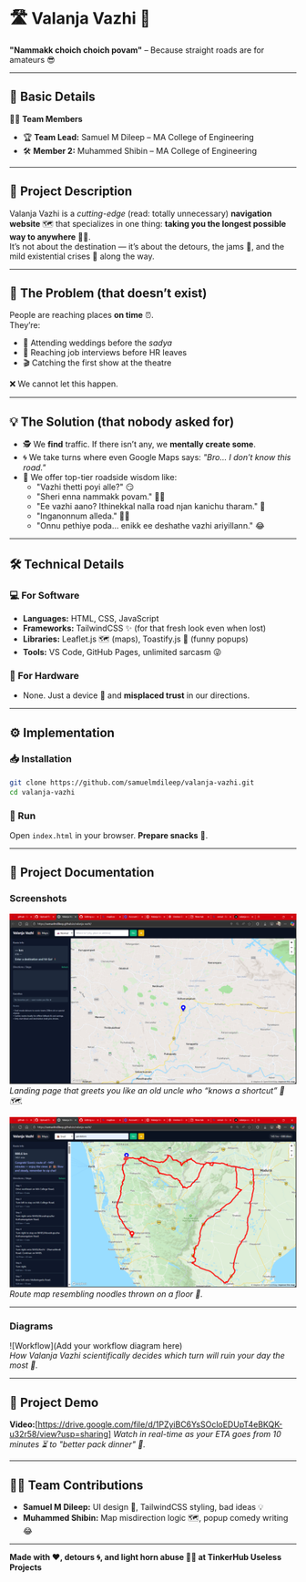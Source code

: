 # 🛣️ Valanja Vazhi 🎯  
**"Nammakk choich choich povam"** – Because straight roads are for amateurs 😎  

---

## 📌 Basic Details  

👨‍💻 **Team Members**  
- 🏆 **Team Lead:** Samuel M Dileep – MA College of Engineering  
- 🛠 **Member 2:** Muhammed Shibin – MA College of Engineering  

---

## 📝 Project Description  
Valanja Vazhi is a *cutting-edge* (read: totally unnecessary) **navigation website** 🗺️ that specializes in one thing: **taking you the longest possible way to anywhere** 🚗💨.  
It’s not about the destination — it’s about the detours, the jams 🚦, and the mild existential crises 🤯 along the way.  

---

## 🤦 The Problem (that doesn’t exist)  
People are reaching places **on time** ⏰.  
They’re:  
- 🍛 Attending weddings before the *sadya*  
- 💼 Reaching job interviews before HR leaves  
- 🎬 Catching the first show at the theatre  

❌ We cannot let this happen.  

---

## 💡 The Solution (that nobody asked for)  
- 🕵️ We **find** traffic. If there isn’t any, we **mentally create some**.  
- 🌀 We take turns where even Google Maps says: *"Bro… I don’t know this road."*  
- 💬 We offer top-tier roadside wisdom like:  
  - "Vazhi thetti poyi alle?" 😏  
  - "Sheri enna nammakk povam." 🤷‍♂️  
  - "Ee vazhi aano? Ithinekkal nalla road njan kanichu tharam." 🚧  
  - "Inganonnum alleda." 🙅‍♂️  
  - "Onnu pethiye poda… enikk ee deshathe vazhi ariyillann." 😂  

---

## 🛠 Technical Details  

### 💻 For Software  
- **Languages:** HTML, CSS, JavaScript  
- **Frameworks:** TailwindCSS ✨ (for that fresh look even when lost)  
- **Libraries:** Leaflet.js 🗺️ (maps), Toastify.js 🍞 (funny popups)  
- **Tools:** VS Code, GitHub Pages, unlimited sarcasm 😜  

### 📱 For Hardware  
- None. Just a device 📱 and **misplaced trust** in our directions.  

---

## ⚙️ Implementation  

### 📥 Installation  
```bash
git clone https://github.com/samuelmdileep/valanja-vazhi.git
cd valanja-vazhi
```

### 🚀 Run  
Open `index.html` in your browser. **Prepare snacks** 🍿.  

---

## 📸 Project Documentation  

### Screenshots  
![Screenshot1](screenshot%201.png)
*Landing page that greets you like an old uncle who “knows a shortcut” 👴🗺️.*  

![Screenshot2](screenshot%202.png)
*Route map resembling noodles thrown on a floor 🍜.*  

---

### Diagrams  
![Workflow](Add your workflow diagram here)  
*How Valanja Vazhi scientifically decides which turn will ruin your day the most 🔄.*  

---

## 🎥 Project Demo  

**Video:**[https://drive.google.com/file/d/1PZyiBC6YsSOcloEDUpT4eBKQK-u32r58/view?usp=sharing]
*Watch in real-time as your ETA goes from 10 minutes ⏳ to "better pack dinner" 🍛.*  

---

## 👨‍💻 Team Contributions  
- **Samuel M Dileep:** UI design 🎨, TailwindCSS styling, bad ideas 💡  
- **Muhammed Shibin:** Map misdirection logic 🗺️, popup comedy writing 😂  

---

**Made with ❤️, detours 🌀, and light horn abuse 🚗📢 at TinkerHub Useless Projects**  

